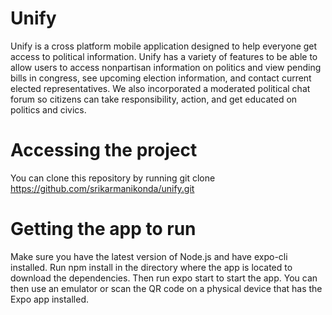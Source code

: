 # Unify
Unify is a cross platform mobile application designed to help everyone get access to political information. Unify has a variety of features to be able to allow users to access nonpartisan information on politics and view pending bills in congress, see upcoming election information, and contact current elected representatives. We also incorporated a moderated political chat forum so citizens can take responsibility, action, and get educated on politics and civics.

# Accessing the project
You can clone this repository by running git clone https://github.com/srikarmanikonda/unify.git

#  Getting the app to run
Make sure you have the latest version of Node.js and have expo-cli installed. Run npm install in the directory where the app is located to download the dependencies. Then run expo start to start the app. You can then use an emulator or scan the QR code on a physical device that has the Expo app installed.
